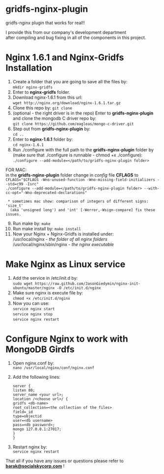 gridfs-nginx-plugin
===================

gridfs-nginx plugin that works for real!!

I provide this from our company's development department    
after compiling and bug fixing in all of the components in this project.

Nginx 1.6.1 and Nginx-Gridfs Installation
===================================

1. Create a folder that you are going to save all the files by:   
    `mkdir nginx-gridfs`
2. Enter to **nginx-gridfs** folder.
3. Download nginx-1.6.1 from this url:  
    `wget http://nginx.org/download/nginx-1.6.1.tar.gz`
4. Clone this repo by:
    `git clone `
5. (optional - the right driver is in the repo) Enter to **gridfs-nginx-plugin** and clone the mongodb C driver repo by:   
    `git clone https://github.com/eagleas/mongo-c-driver.git`
6. Step out from **gridfs-nginx-plugin** by:   
    `cd ..`
7. Enter to **nginx-1.6.1** folder by:  
    `cd nginx-1.6.1`
8. Run ./configure with the full path to the **gridfs-nginx-plugin** folder by (make sure that ./configure is runnable - chmod +x ./configure):   
    `./configure --add-module=</path/to/gridfs-nginx-plugin folder>`

FOR MAC:  
     in the **gridfs-nginx-plugin** folder change in *config* file **CFLAGS** to  
     `CFLAGS="$CFLAGS -Wno-unused-function -Wno-missing-field-initializers --std=c99 -Isrc"`  
     `./configure --add-module=</path/to/gridfs-nginx-plugin folder> --with-cc-opt="-Wno-deprecated-declarations"`

     * sometimes mac show: comparison of integers of different signs: 'size_t'
      (aka 'unsigned long') and 'int' [-Werror,-Wsign-compare] fix these issues.

9. Run make by:
    `make`
10. Run make install by:
    `make install`
11. Now your Nginx + Nginx-Gridfs is installed under:   
    /usr/local/nginx - *the folder of all nginx folders*
    /usr/local/nginx/sbin/nginx - *the nginx executable*

Make Nginx as Linux service
===========================
1. Add the service in /etc/init.d by:  
    `sudo wget https://raw.github.com/JasonGiedymin/nginx-init-ubuntu/master/nginx -O /etc/init.d/nginx`
2. Make sure nginx is execute file by:   
    `chmod +x /etc/init.d/nginx`
3. Now you can use:   
      `service nginx start`   
      `service nginx stop`   
      `service nginx restart`  


Configure Nginx to work with MongoDB Girdfs
===========================================
1. Open nginx.conf by:   
    `nano /usr/local/nginx/conf/nginx.conf`
2. Add the following lines:  
	
	`server {`   
		`listen 80;`   
		`server_name <your url>;`     
		`location /<choose url>/ {`  
		    `gridfs <db-name>`  
			    `root_collection=<the collection of the files>`   
			    `field=_id`  
			    `type=objectid`  
			    `user=<db username>`   
			    `pass=<db password>;`  
		    `mongo 127.0.0.1:27017;`  
		`}`   
	`}`
  
3. Restart nginx by:   
    `service nginx restart`


That all if you have any issues or questions please refer to **barak@socialskycorp.com** !
